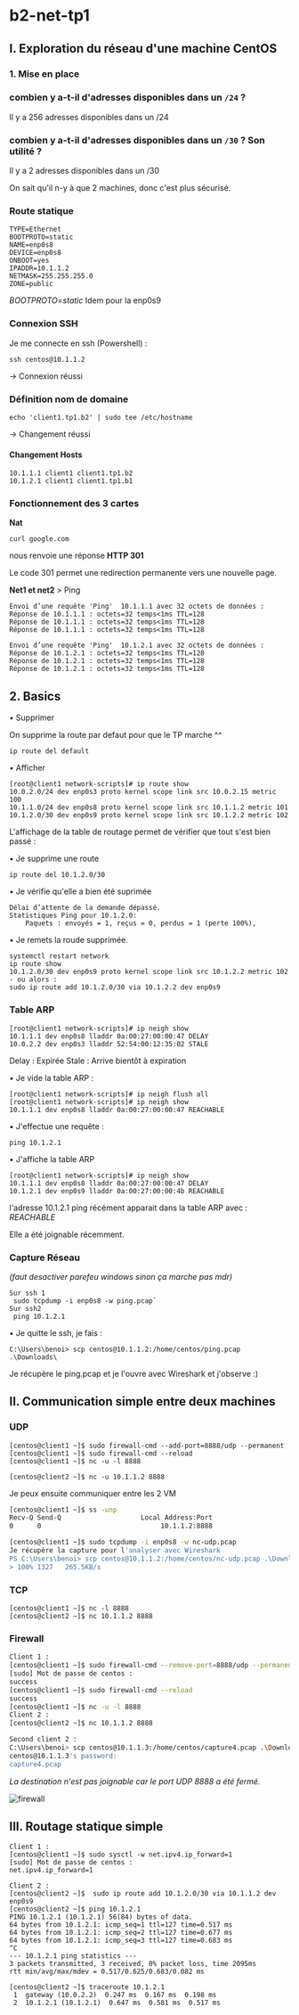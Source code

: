 # b2-net-tp1

## I. Exploration du réseau d'une machine CentOS

### 1. Mise en place

### combien y a-t-il d'adresses disponibles dans un  `/24`  ?

Il y a 256 adresses disponibles dans un /24

### combien y a-t-il d'adresses disponibles dans un  `/30`  ? Son utilité ?

Il y a 2 adresses disponibles dans un /30

On sait qu'il n-y à que 2 machines, donc c'est plus sécurisé.

### Route statique
```
TYPE=Ethernet
BOOTPROTO=static
NAME=enp0s8
DEVICE=enp0s8
ONBOOT=yes
IPADDR=10.1.1.2
NETMASK=255.255.255.0
ZONE=public
```
_BOOTPROTO=static_  Idem pour la enp0s9

### Connexion SSH

Je me connecte en ssh (Powershell) :

```
ssh centos@10.1.1.2
```

-> Connexion réussi

### Définition nom de domaine
```
echo 'client1.tp1.b2' | sudo tee /etc/hostname
```
-> Changement réussi

#### Changement Hosts
```
10.1.1.1 client1 client1.tp1.b2
10.1.2.1 client1 client1.tp1.b1
```
### Fonctionnement des 3 cartes

**Nat**
```
curl google.com
```
nous renvoie une réponse  **HTTP 301**

Le code 301 permet une redirection permanente vers une nouvelle page.

**Net1 et net2**  >  Ping
```
Envoi d’une requête 'Ping'  10.1.1.1 avec 32 octets de données :
Réponse de 10.1.1.1 : octets=32 temps<1ms TTL=128
Réponse de 10.1.1.1 : octets=32 temps<1ms TTL=128
Réponse de 10.1.1.1 : octets=32 temps<1ms TTL=128
```
```
Envoi d’une requête 'Ping'  10.1.2.1 avec 32 octets de données :
Réponse de 10.1.2.1 : octets=32 temps<1ms TTL=128
Réponse de 10.1.2.1 : octets=32 temps<1ms TTL=128
Réponse de 10.1.2.1 : octets=32 temps<1ms TTL=128
```
## [](https://github.com/BenoitYnov/b2-net-tp1/blob/master/tp/tp1.md#2-basics)2. Basics

• Supprimer

On supprime la route par defaut pour que le TP marche ^^
```
ip route del default
```
• Afficher
```
[root@client1 network-scripts]# ip route show
10.0.2.0/24 dev enp0s3 proto kernel scope link src 10.0.2.15 metric 100
10.1.1.0/24 dev enp0s8 proto kernel scope link src 10.1.1.2 metric 101
10.1.2.0/30 dev enp0s9 proto kernel scope link src 10.1.2.2 metric 102
```
L'affichage de la table de routage permet de vérifier que tout s'est bien passé :

• Je supprime une route
```
ip route del 10.1.2.0/30
```
• Je vérifie qu'elle a bien été suprimée
```
Délai d’attente de la demande dépassé.
Statistiques Ping pour 10.1.2.0:
    Paquets : envoyés = 1, reçus = 0, perdus = 1 (perte 100%),
```
• Je remets la roude supprimée.
```
systemctl restart network
ip route show
10.1.2.0/30 dev enp0s9 proto kernel scope link src 10.1.2.2 metric 102
- ou alors : 
sudo ip route add 10.1.2.0/30 via 10.1.2.2 dev enp0s9
```
### Table ARP
```
[root@client1 network-scripts]# ip neigh show
10.1.1.1 dev enp0s8 lladdr 0a:00:27:00:00:47 DELAY
10.0.2.2 dev enp0s3 lladdr 52:54:00:12:35:02 STALE
```
Delay : Expirée
Stale : Arrive bientôt à expiration


•  Je vide la table ARP :
```
[root@client1 network-scripts]# ip neigh flush all
[root@client1 network-scripts]# ip neigh show
10.1.1.1 dev enp0s8 lladdr 0a:00:27:00:00:47 REACHABLE
```

• J'effectue une requête : 
```
ping 10.1.2.1
```
• J'affiche la table ARP
```
[root@client1 network-scripts]# ip neigh show
10.1.1.1 dev enp0s8 lladdr 0a:00:27:00:00:47 DELAY
10.1.2.1 dev enp0s9 lladdr 0a:00:27:00:00:4b REACHABLE
```
l'adresse 10.1.2.1 ping récément apparait dans la table ARP avec :  _REACHABLE_

Elle a été joignable récemment.

### Capture Réseau

_(faut desactiver parefeu windows sinon ça marche pas mdr)_

```
Sur ssh 1
 sudo tcpdump -i enp0s8 -w ping.pcap`
Sur ssh2
 ping 10.1.2.1 
```
• Je quitte le ssh, je fais :
```
C:\Users\benoi> scp centos@10.1.1.2:/home/centos/ping.pcap .\Downloads\
```
Je récupère le ping.pcap et je l'ouvre avec Wireshark et j'observe :)

## II. Communication simple entre deux machines

### UDP

```
[centos@client1 ~]$ sudo firewall-cmd --add-port=8888/udp --permanent
[centos@client1 ~]$ sudo firewall-cmd --reload
[centos@client1 ~]$ nc -u -l 8888

[centos@client2 ~]$ nc -u 10.1.1.2 8888
```
Je peux ensuite communiquer entre les 2 VM

```bash
[centos@client1 ~]$ ss -unp
Recv-Q Send-Q                    Local Address:Port                                   Peer Address:Port
0      0                              10.1.1.2:8888                                       10.1.1.3:59629               users:(("nc",pid=4456,fd=4))

[centos@client1 ~]$ sudo tcpdump -i enp0s8 -w nc-udp.pcap
Je récupère la capture pour l'analyser avec Wireshark
PS C:\Users\benoi> scp centos@10.1.1.2:/home/centos/nc-udp.pcap .\Downloads\
> 100% 1327   265.5KB/s
```

### TCP

```
[centos@client1 ~]$ nc -l 8888
[centos@client2 ~]$ nc 10.1.1.2 8888
```

### Firewall

```bash
Client 1 : 
[centos@client1 ~]$ sudo firewall-cmd --remove-port=8888/udp --permanent
[sudo] Mot de passe de centos :
success
[centos@client1 ~]$ sudo firewall-cmd --reload
success
[centos@client1 ~]$ nc -u -l 8888
Client 2 :
[centos@client2 ~]$ nc 10.1.1.2 8888

Second client 2 : 
C:\Users\benoi> scp centos@10.1.1.3:/home/centos/capture4.pcap .\Downloads\
centos@10.1.1.3's password:
capture4.pcap
```

_La destination n'est pas joignable car le port UDP 8888 a été fermé._

![firewall](https://github.com/BenoitYnov/b2-net-tp1/blob/master/img/capture4.PNG?raw=true)

## III. Routage statique simple
```
Client 1 : 
[centos@client1 ~]$ sudo sysctl -w net.ipv4.ip_forward=1
[sudo] Mot de passe de centos :
net.ipv4.ip_forward=1
```

```
Client 2 : 
[centos@client2 ~]$  sudo ip route add 10.1.2.0/30 via 10.1.1.2 dev enp0s9
[centos@client2 ~]$ ping 10.1.2.1
PING 10.1.2.1 (10.1.2.1) 56(84) bytes of data.
64 bytes from 10.1.2.1: icmp_seq=1 ttl=127 time=0.517 ms
64 bytes from 10.1.2.1: icmp_seq=2 ttl=127 time=0.677 ms
64 bytes from 10.1.2.1: icmp_seq=3 ttl=127 time=0.683 ms
^C
--- 10.1.2.1 ping statistics ---
3 packets transmitted, 3 received, 0% packet loss, time 2095ms
rtt min/avg/max/mdev = 0.517/0.625/0.683/0.082 ms

[centos@client2 ~]$ traceroute 10.1.2.1
 1  gateway (10.0.2.2)  0.247 ms  0.167 ms  0.198 ms
 2  10.1.2.1 (10.1.2.1)  0.647 ms  0.581 ms  0.517 ms
```
